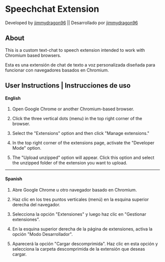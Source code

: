 # Speechchat Extension
Developed by [jimmydragon96](https://github.com/jimmydragon96) || Desarrollado por [jimmydragon96](https://github.com/jimmydragon96) 

## About
This is a custom text-chat to speech extension intended to work with Chromium based browsers.

Esta es una extensión de chat de texto a voz personalizada diseñada para funcionar con navegadores basados ​​en Chromium.

## User Instructions | Instrucciones de uso
#### English

1) Open Google Chrome or another Chromium-based browser.

2) Click the three vertical dots (menu) in the top right corner of the browser.

3) Select the "Extensions" option and then click "Manage extensions."

4) In the top right corner of the extensions page, activate the "Developer Mode" option.

5) The "Upload unzipped" option will appear. Click this option and select the unzipped folder of the extension you want to upload.

---
#### Spanish

1) Abre Google Chrome u otro navegador basado en Chromium.

2) Haz clic en los tres puntos verticales (menú) en la esquina superior derecha del navegador.

3) Selecciona la opción "Extensiones" y luego haz clic en "Gestionar extensiones".

4) En la esquina superior derecha de la página de extensiones, activa la opción "Modo Desarrollador".

5) Aparecerá la opción "Cargar descomprimida". Haz clic en esta opción y selecciona la carpeta descomprimida de la extensión que deseas cargar.
